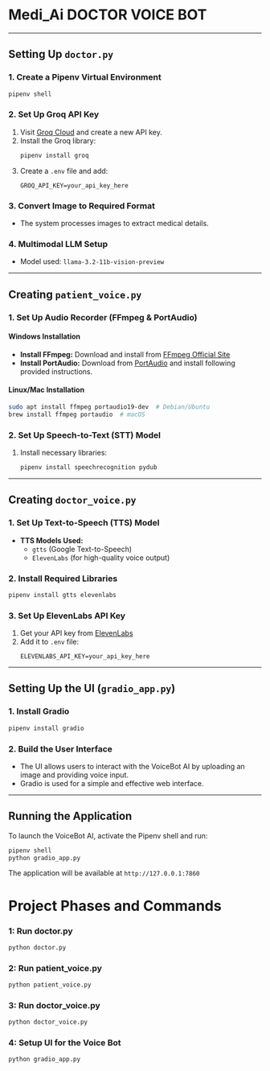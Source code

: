 # Medi_Ai DOCTOR VOICE BOT


---
## Setting Up `doctor.py`
### 1. Create a Pipenv Virtual Environment
```sh
pipenv shell
```

### 2. Set Up Groq API Key
1. Visit [Groq Cloud](https://groq.com) and create a new API key.
2. Install the Groq library:
   ```sh
   pipenv install groq
   ```
3. Create a `.env` file and add:
   ```env
   GROQ_API_KEY=your_api_key_here
   ```

### 3. Convert Image to Required Format
- The system processes images to extract medical details.

### 4. Multimodal LLM Setup
- Model used: `llama-3.2-11b-vision-preview`

---
## Creating `patient_voice.py`
### 1. Set Up Audio Recorder (FFmpeg & PortAudio)
#### **Windows Installation**
- **Install FFmpeg:** Download and install from [FFmpeg Official Site](https://ffmpeg.org/download.html)
- **Install PortAudio:** Download from [PortAudio](http://www.portaudio.com/download.html) and install following provided instructions.

#### **Linux/Mac Installation**
```sh
sudo apt install ffmpeg portaudio19-dev  # Debian/Ubuntu
brew install ffmpeg portaudio  # macOS
```

### 2. Set Up Speech-to-Text (STT) Model
1. Install necessary libraries:
   ```sh
   pipenv install speechrecognition pydub
   ```

---
## Creating `doctor_voice.py`
### 1. Set Up Text-to-Speech (TTS) Model
- **TTS Models Used:**
  - `gtts` (Google Text-to-Speech)
  - `ElevenLabs` (for high-quality voice output)

### 2. Install Required Libraries
```sh
pipenv install gtts elevenlabs
```

### 3. Set Up ElevenLabs API Key
1. Get your API key from [ElevenLabs](https://elevenlabs.io)
2. Add it to `.env` file:
   ```env
   ELEVENLABS_API_KEY=your_api_key_here
   ```

---
## Setting Up the UI (`gradio_app.py`)
### 1. Install Gradio
```sh
pipenv install gradio
```

### 2. Build the User Interface
- The UI allows users to interact with the VoiceBot AI by uploading an image and providing voice input.
- Gradio is used for a simple and effective web interface.

---
## Running the Application
To launch the VoiceBot AI, activate the Pipenv shell and run:
```sh
pipenv shell
python gradio_app.py
```

The application will be available at `http://127.0.0.1:7860`

# **Project Phases and Commands**  

### **1: Run doctor.py**  
```sh
python doctor.py
```

### **2: Run patient_voice.py**  
```sh
python patient_voice.py
```

### **3: Run doctor_voice.py**  
```sh
python doctor_voice.py
```

### **4: Setup UI for the Voice Bot**  
```sh
python gradio_app.py
```


